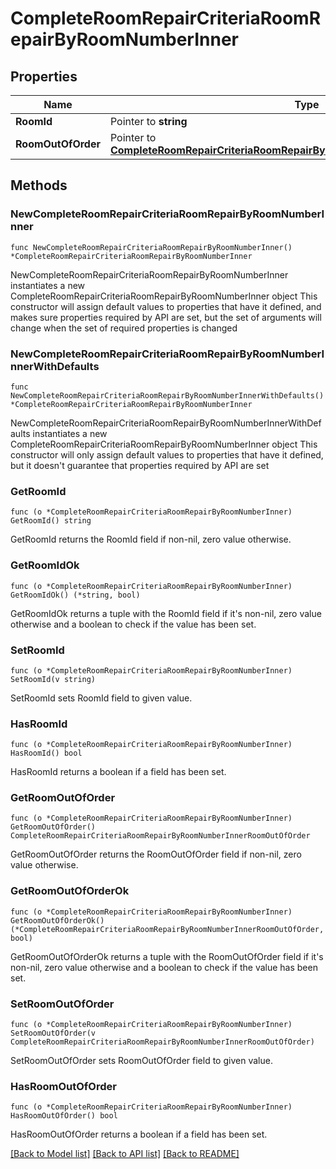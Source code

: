 # CompleteRoomRepairCriteriaRoomRepairByRoomNumberInner

## Properties

Name | Type | Description | Notes
------------ | ------------- | ------------- | -------------
**RoomId** | Pointer to **string** |  | [optional] 
**RoomOutOfOrder** | Pointer to [**CompleteRoomRepairCriteriaRoomRepairByRoomNumberInnerRoomOutOfOrder**](CompleteRoomRepairCriteriaRoomRepairByRoomNumberInnerRoomOutOfOrder.md) |  | [optional] 

## Methods

### NewCompleteRoomRepairCriteriaRoomRepairByRoomNumberInner

`func NewCompleteRoomRepairCriteriaRoomRepairByRoomNumberInner() *CompleteRoomRepairCriteriaRoomRepairByRoomNumberInner`

NewCompleteRoomRepairCriteriaRoomRepairByRoomNumberInner instantiates a new CompleteRoomRepairCriteriaRoomRepairByRoomNumberInner object
This constructor will assign default values to properties that have it defined,
and makes sure properties required by API are set, but the set of arguments
will change when the set of required properties is changed

### NewCompleteRoomRepairCriteriaRoomRepairByRoomNumberInnerWithDefaults

`func NewCompleteRoomRepairCriteriaRoomRepairByRoomNumberInnerWithDefaults() *CompleteRoomRepairCriteriaRoomRepairByRoomNumberInner`

NewCompleteRoomRepairCriteriaRoomRepairByRoomNumberInnerWithDefaults instantiates a new CompleteRoomRepairCriteriaRoomRepairByRoomNumberInner object
This constructor will only assign default values to properties that have it defined,
but it doesn't guarantee that properties required by API are set

### GetRoomId

`func (o *CompleteRoomRepairCriteriaRoomRepairByRoomNumberInner) GetRoomId() string`

GetRoomId returns the RoomId field if non-nil, zero value otherwise.

### GetRoomIdOk

`func (o *CompleteRoomRepairCriteriaRoomRepairByRoomNumberInner) GetRoomIdOk() (*string, bool)`

GetRoomIdOk returns a tuple with the RoomId field if it's non-nil, zero value otherwise
and a boolean to check if the value has been set.

### SetRoomId

`func (o *CompleteRoomRepairCriteriaRoomRepairByRoomNumberInner) SetRoomId(v string)`

SetRoomId sets RoomId field to given value.

### HasRoomId

`func (o *CompleteRoomRepairCriteriaRoomRepairByRoomNumberInner) HasRoomId() bool`

HasRoomId returns a boolean if a field has been set.

### GetRoomOutOfOrder

`func (o *CompleteRoomRepairCriteriaRoomRepairByRoomNumberInner) GetRoomOutOfOrder() CompleteRoomRepairCriteriaRoomRepairByRoomNumberInnerRoomOutOfOrder`

GetRoomOutOfOrder returns the RoomOutOfOrder field if non-nil, zero value otherwise.

### GetRoomOutOfOrderOk

`func (o *CompleteRoomRepairCriteriaRoomRepairByRoomNumberInner) GetRoomOutOfOrderOk() (*CompleteRoomRepairCriteriaRoomRepairByRoomNumberInnerRoomOutOfOrder, bool)`

GetRoomOutOfOrderOk returns a tuple with the RoomOutOfOrder field if it's non-nil, zero value otherwise
and a boolean to check if the value has been set.

### SetRoomOutOfOrder

`func (o *CompleteRoomRepairCriteriaRoomRepairByRoomNumberInner) SetRoomOutOfOrder(v CompleteRoomRepairCriteriaRoomRepairByRoomNumberInnerRoomOutOfOrder)`

SetRoomOutOfOrder sets RoomOutOfOrder field to given value.

### HasRoomOutOfOrder

`func (o *CompleteRoomRepairCriteriaRoomRepairByRoomNumberInner) HasRoomOutOfOrder() bool`

HasRoomOutOfOrder returns a boolean if a field has been set.


[[Back to Model list]](../README.md#documentation-for-models) [[Back to API list]](../README.md#documentation-for-api-endpoints) [[Back to README]](../README.md)


